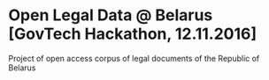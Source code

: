 # Open Legal Data @ Belarus [GovTech Hackathon, 12.11.2016]
Project of open access corpus of legal documents of the Republic of Belarus

